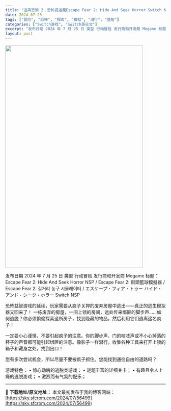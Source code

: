 ```yaml
---
title: "逃离恐惧 2：恐怖捉迷藏Escape Fear 2: Hide And Seek Horror Switch NSP英日文"
date: 2024-07-25
tags: ["冒险", "恐怖", "探索", "模拟", "潜行", "益智"]
categories: ["Switch游戏", "Switch英日文"]
excerpt: "发布日期 2024 年 7 月 25 日 类型 行动冒险 发行商和开发商 Megame 标题：Escape Fear 2: Hide And Seek Horror NSP / Escape Fear 2: 街頭籃球模擬器 / Escape Fear 2: 길거리 농구 시뮬레이터 / エスケープ・&hellip;"
layout: post
---
```


<img src="https://sky.sfcrom.com/wp-content/uploads/2024/07/2024072507024397.webp" alt="" width="432" height="698" class="aligncenter size-full wp-image-56500" />

发布日期	2024 年 7 月 25 日
类型	行动冒险
发行商和开发商 Megame
标题：Escape Fear 2: Hide And Seek Horror NSP / Escape Fear 2: 街頭籃球模擬器 / Escape Fear 2: 길거리 농구 시뮬레이터 /  エスケープ・フィア・トゥー ハイド・アンド・シーク・ホラー Switch NSP

恐怖益智游戏的延续，玩家需要从疯子关押的废弃房屋中逃出——真正的逃生模拟器又回来了！
一栋废弃的房屋，一间上锁的房间，远处传来绑匪的脚步声……如何逃脱？你必须偷偷探索这所房子，找到隐藏的物品，然后利用它们逃离这名疯子！

一定要小心谨慎，不要引起疯子的注意。你的脚步声、门的吱吱声或不小心掉落的杯子的声音都可能引起绑匪的注意。像影子一样潜行，收集各种工具来打开上锁的箱子和藏身之处，找到出口！

您有多次尝试机会，所以尽量不要被疯子抓住。您能找到通往自由的道路吗？

游戏特色：
• 惊心动魄的逃脱类游戏；
• 谜题丰富的详细关卡；
• 有趣且令人上瘾的逃脱游戏；
• 激烈而有气氛的配乐；


---
📖 **下载地址/原文地址：** 本文最初发布于我的博客网站：[https://sky.sfcrom.com/2024/07/56499](https://sky.sfcrom.com/2024/07/56499)
